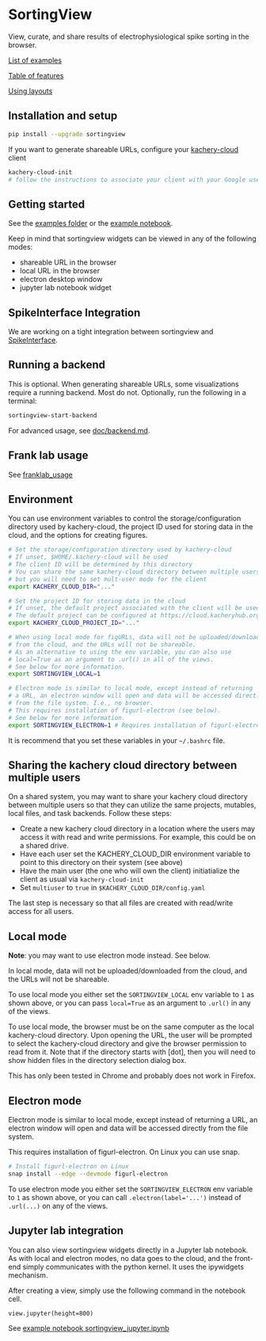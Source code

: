 # SortingView

View, curate, and share results of electrophysiological spike sorting in the browser.

[List of examples](./doc/examples.md)

[Table of features](./doc/features.md)

[Using layouts](./doc/layouts.md)

## Installation and setup

```bash
pip install --upgrade sortingview
```

If you want to generate shareable URLs, configure your [kachery-cloud](https://github.com/scratchrealm/kachery-cloud) client

```bash
kachery-cloud-init
# follow the instructions to associate your client with your Google user name on kachery-cloud
```

## Getting started

See the [examples folder](./examples) or the [example notebook](./notebooks/sortingview_jupyter.ipynb).

Keep in mind that sortingview widgets can be viewed in any of the following modes:
* shareable URL in the browser
* local URL in the browser
* electron desktop window
* jupyter lab notebook widget

## SpikeInterface Integration

We are working on a tight integration between sortingview and [SpikeInterface](https://spikeinterface.readthedocs.io/en/latest/).

## Running a backend

This is optional. When generating shareable URLs, some visualizations require a running backend. Most do not. Optionally, run the following in a terminal:

```bash
sortingview-start-backend
```

For advanced usage, see [doc/backend.md](doc/backend.md).

## Frank lab usage

See [franklab_usage](./franklab_usage.md)

## Environment

You can use environment variables to control the storage/configuration directory used by kachery-cloud, the project ID used for storing data in the cloud, and the options for creating figures.

```bash
# Set the storage/configuration directory used by kachery-cloud
# If unset, $HOME/.kachery-cloud will be used
# The client ID will be determined by this directory
# You can share the same kachery-cloud directory between multiple users,
# but you will need to set mult-user mode for the client
export KACHERY_CLOUD_DIR="..."

# Set the project ID for storing data in the cloud
# If unset, the default project associated with the client will be used
# The default project can be configured at https://cloud.kacheryhub.org
export KACHERY_CLOUD_PROJECT_ID="..."

# When using local mode for figURLs, data will not be uploaded/downloaded
# from the cloud, and the URLs will not be shareable.
# As an alternative to using the env variable, you can also use
# local=True as an argument to .url() in all of the views.
# See below for more information.
export SORTINGVIEW_LOCAL=1

# Electron mode is similar to local mode, except instead of returning
# a URL, an electron window will open and data will be accessed directly
# from the file system. I.e., no browser.
# This requires installation of figurl-electron (see below).
# See below for more information.
export SORTINGVIEW_ELECTRON=1 # Requires installation of figurl-electron
```

It is recommend that you set these variables in your `~/.bashrc` file.

## Sharing the kachery cloud directory between multiple users

On a shared system, you may want to share your kachery cloud directory between multiple users so that
they can utilize the same projects, mutables, local files, and task backends. Follow these steps:

* Create a new kachery cloud directory in a location where the users may access it
with read and write permissions. For example, this could be on a shared drive.
* Have each user set the KACHERY_CLOUD_DIR environment variable to point to this
directory on their system (see above)
* Have the main user (the one who will own the client) initiatialize the client as usual via
`kachery-cloud-init`
* Set `multiuser` to `true` in `$KACHERY_CLOUD_DIR/config.yaml`

The last step is necessary so that all files are created with read/write access for
all users.

## Local mode

**Note**: you may want to use electron mode instead. See below.

In local mode, data will not be uploaded/downloaded from the cloud, and the URLs will not be shareable.

To use local mode you either set the `SORTINGVIEW_LOCAL` env variable to `1` as shown above,
or you can pass `local=True` as an argument to `.url()` in any of the views.

To use local mode, the browser must be on the same computer as the local kachery-cloud
directory. Upon opening the URL, the user will be prompted to select the kachery-cloud
directory and give the browser permission to read from it. Note that if the directory
starts with [dot], then you will need to show hidden files in the directory selection
dialog box.

This has only been tested in Chrome and probably does not work in Firefox.

## Electron mode

Electron mode is similar to local mode, except instead of returning
a URL, an electron window will open and data will be accessed directly
from the file system.

This requires installation of figurl-electron. On Linux you can use snap.

```bash
# Install figurl-electron on Linux
snap install --edge --devmode figurl-electron
```

To use electron mode you either set the `SORTINGVIEW_ELECTRON` env variable to `1` as shown above,
or you can call `.electron(label='...')` instead of `.url(...)` on any of the views.

## Jupyter lab integration

You can also view sortingview widgets directly in a Jupyter lab notebook. As with local and electron modes, no data goes to the cloud, and the front-end simply communicates with the python kernel. It uses the ipywidgets mechanism.

After creating a view, simply use the following command in the notebook cell.

```
view.jupyter(height=800)
```

See [example notebook sortingview_jupyter.ipynb](./notebooks/sortingview_jupyter.ipynb)
